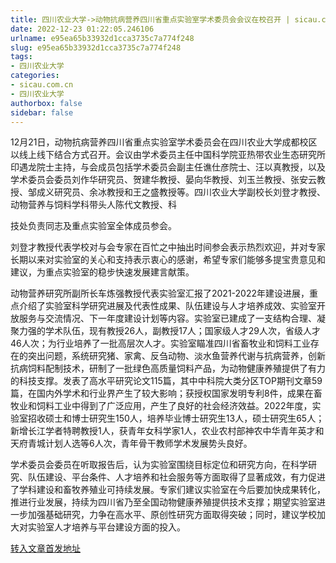 ```yaml
---
title: 四川农业大学->动物抗病营养四川省重点实验室学术委员会会议在校召开 | sicau.com.cn
date: 2022-12-23 01:22:05.246106
urlname: e95ea65b33932d1cca3735c7a774f248
slug: e95ea65b33932d1cca3735c7a774f248
tags: 
- 四川农业大学
categories:
- sicau.com.cn
- 四川农业大学
authorbox: false
sidebar: false
---
```

12月21日，动物抗病营养四川省重点实验室学术委员会在四川农业大学成都校区以线上线下结合方式召开。会议由学术委员主任中国科学院亚热带农业生态研究所印遇龙院士主持，与会成员包括学术委员会副主任谯仕彦院士、汪以真教授，以及学术委员会委员刘作华研究员、贺建华教授、晏向华教授、刘玉兰教授、张安云教授、邹成义研究员、余冰教授和王之盛教授等。四川农业大学副校长刘登才教授、动物营养与饲料学科带头人陈代文教授、科
<!--more-->
技处负责同志及重点实验室全体成员参会。

刘登才教授代表学校对与会专家在百忙之中抽出时间参会表示热烈欢迎，并对专家长期以来对实验室的关心和支持表示衷心的感谢，希望专家们能够多提宝贵意见和建议，为重点实验室的稳步快速发展建言献策。

动物营养研究所副所长车炼强教授代表实验室汇报了2021-2022年建设进展，重点介绍了实验室科学研究进展及代表性成果、队伍建设与人才培养成效、实验室开放服务与交流情况、下一年度建设计划等内容。实验室已建成了一支结构合理、凝聚力强的学术队伍，现有教授26人，副教授17人；国家级人才29人次，省级人才46人次；为行业培养了一批高层次人才。实验室瞄准四川省畜牧业和饲料工业存在的突出问题，系统研究猪、家禽、反刍动物、淡水鱼营养代谢与抗病营养，创新抗病饲料配制技术，研制了一批绿色高质量饲料产品，为动物健康养殖提供了有力的科技支撑。发表了高水平研究论文115篇，其中中科院大类分区TOP期刊文章59篇，在国内外学术和行业界产生了较大影响；获授权国家发明专利8件，成果在畜牧业和饲料工业中得到了广泛应用，产生了良好的社会经济效益。2022年度，实验室招收硕士和博士研究生150人，培养毕业博士研究生13人，硕士研究生65人；新增长江学者特聘教授1人，获青年女科学家1人，农业农村部神农中华青年英才和天府青城计划人选等6人次，青年骨干教师学术发展势头良好。

学术委员会委员在听取报告后，认为实验室围绕目标定位和研究方向，在科学研究、队伍建设、平台条件、人才培养和社会服务等方面取得了显著成效，有力促进了学科建设和畜牧养殖业可持续发展。专家们建议实验室在今后要加快成果转化，推进行业发展，持续为四川省乃至全国动物健康养殖提供技术支撑；期望实验室进一步加强基础研究，力争在高水平、原创性研究方面取得突破；同时，建议学校加大对实验室人才培养与平台建设方面的投入。



[转入文章首发地址](https://news.sicau.edu.cn/info/1078/70683.htm)